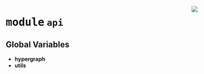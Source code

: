 <!-- markdownlint-disable -->

<a href="https://github.com/tjyuyao/ice-learn/blob/main/ice/api/__init__.py#L0"><img align="right" style="float:right;" src="https://img.shields.io/badge/-source-cccccc?style=flat-square"></a>

# <kbd>module</kbd> `api`






**Global Variables**
---------------
- **hypergraph**
- **utils**


